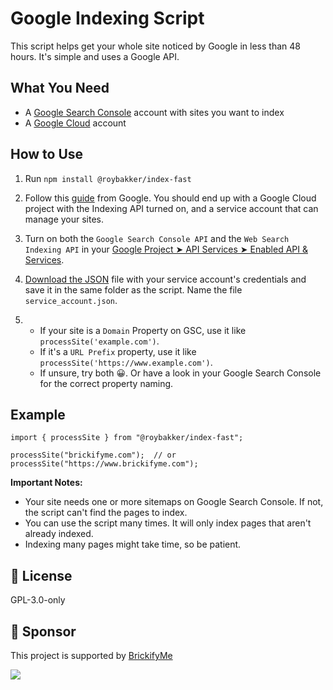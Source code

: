 # Google Indexing Script

This script helps get your whole site noticed by Google in less than 48 hours. It's simple and uses a Google API.

## What You Need

- A [Google Search Console](https://search.google.com/search-console/about) account with sites you want to index
- A [Google Cloud](https://console.cloud.google.com/) account

## How to Use

1. Run `npm install @roybakker/index-fast`
2. Follow this [guide](https://developers.google.com/search/apis/indexing-api/v3/prereqs) from Google. You should end up with a Google Cloud project with the Indexing API turned on, and a service account that can manage your sites.
3. Turn on both the `Google Search Console API` and the `Web Search Indexing API` in your [Google Project ➤ API Services ➤ Enabled API & Services](https://console.cloud.google.com/apis/dashboard).
4. [Download the JSON](https://github.com/goenning/google-indexing-script/issues/2) file with your service account's credentials and save it in the same folder as the script. Name the file `service_account.json`.

5. - If your site is a `Domain` Property on GSC, use it like `processSite('example.com')`.
   - If it's a `URL Prefix` property, use it like `processSite('https://www.example.com')`.
   - If unsure, try both 😀. Or have a look in your Google Search Console for the correct property naming.

## Example

```
import { processSite } from "@roybakker/index-fast";

processSite("brickifyme.com");  // or processSite("https://www.brickifyme.com");

```

**Important Notes:**

- Your site needs one or more sitemaps on Google Search Console. If not, the script can't find the pages to index.
- You can use the script many times. It will only index pages that aren't already indexed.
- Indexing many pages might take time, so be patient.

## 📄 License

GPL-3.0-only

## 💖 Sponsor

This project is supported by [BrickifyMe](https://www.BrickifyMe.com)

![](https://www.Brickifyme.com/og-twitter-card-1.png)
